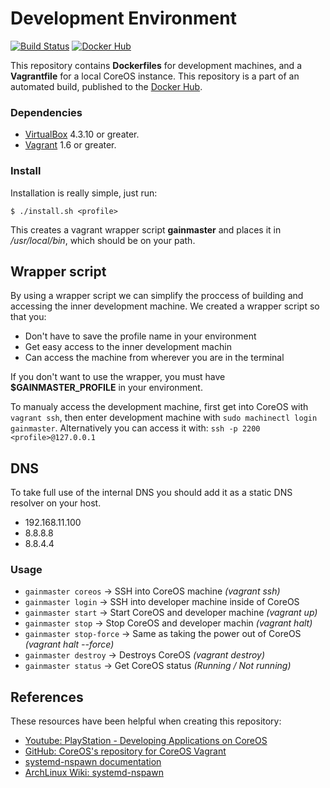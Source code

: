 # Development Environment

[![Build Status](http://ci.hesjevik.im/buildStatus/icon?job=development-environment)](http://ci.hesjevik.im/job/development-environment/) [![Docker Hub](https://img.shields.io/badge/docker-ready-blue.svg?style=plastic)][docker_hub_repository]

This repository contains **Dockerfiles** for development machines, and a **Vagrantfile** for a local CoreOS instance. This repository is a part of an automated build, published to the [Docker Hub][docker_hub_repository].

[docker_hub_repository]: https://registry.hub.docker.com/u/gainmaster/development-environment/

### Dependencies

* [VirtualBox][virtualbox] 4.3.10 or greater.
* [Vagrant][vagrant] 1.6 or greater.

[virtualbox]: https://www.virtualbox.org/
[vagrant]: https://www.vagrantup.com/

### Install

Installation is really simple, just run:

    $ ./install.sh <profile>

This creates a vagrant wrapper script **gainmaster** and places it in */usr/local/bin*, which should be on your path.

## Wrapper script

By using a wrapper script we can simplify the proccess of building and accessing the inner development machine. We created a wrapper script so that you:

- Don't have to save the profile name in your environment
- Get easy access to the inner development machin
- Can access the machine from wherever you are in the terminal

If you don't want to use the wrapper, you must have **$GAINMASTER_PROFILE** in your environment.

To manualy access the development machine, first get into CoreOS with `vagrant ssh`, then enter development machine with `sudo machinectl login gainmaster`. Alternatively you can access it with: `ssh -p 2200 <profile>@127.0.0.1`

## DNS

To take full use of the internal DNS you should add it as a static DNS resolver on your host.

- 192.168.11.100
- 8.8.8.8
- 8.8.4.4

### Usage

* `gainmaster coreos` -> SSH into CoreOS machine *(vagrant ssh)*
* `gainmaster login` -> SSH into developer machine inside of CoreOS
* `gainmaster start` -> Start CoreOS and developer machine *(vagrant up)*
* `gainmaster stop` ->  Stop CoreOS and developer machin *(vagrant halt)*
* `gainmaster stop-force` ->  Same as taking the power out of CoreOS *(vagrant halt --force)*
* `gainmaster destroy` ->  Destroys CoreOS *(vagrant destroy)*
* `gainmaster status` -> Get CoreOS status *(Running / Not running)*

## References

These resources have been helpful when creating this repository:

* [Youtube: PlayStation - Developing Applications on CoreOS][playstation_developing_applications_on_coreos]
* [GitHub: CoreOS's repository for CoreOS Vagrant][github_repository_coreos_coreos_vagrant]
* [systemd-nspawn documentation][systemd-nspawn_documentation]
* [ArchLinux Wiki: systemd-nspawn][archlinux_wiki_systemd_nspawn]

[playstation_developing_applications_on_coreos]: https://www.youtube.com/watch?v=M9hBsRUeRdg
[github_repository_coreos_coreos_vagrant]: https://github.com/coreos/coreos-vagrant
[archlinux_wiki_systemd_nspawn]: https://wiki.archlinux.org/index.php/Systemd-nspawn
[systemd-nspawn_documentation]: http://www.freedesktop.org/software/systemd/man/systemd-nspawn.html
